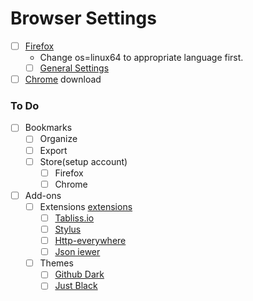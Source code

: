# Browser Settings
* [ ] [Firefox](https://download.mozilla.org/?product=firefox-latest-ssl&os=linux64&lang=en-US)
    * Change os=linux64 to appropriate language first.
    * [ ] [General Settings](about:preferences)
* [ ] [Chrome](https://www.google.com/chrome/) download 

### To Do
* [ ] Bookmarks
    * [ ] Organize
    * [ ] Export
    * [ ] Store(setup account)
        * [ ] Firefox
        * [ ] Chrome
* [ ] Add-ons
    * [ ] Extensions [extensions](<!-- link to viewable txt file -->)
        * [ ] [Tabliss.io](https://tabliss.io)
        * [ ] [Stylus](https://addons.mozilla.org/addon/tabliss?src=external-tabliss.io)
        * [ ] [Http-everywhere](https://www.eff.org/https-everywhere)
        * [ ] [Json iewer](#) 
    * [ ] Themes 
        * [ ] [Github Dark](https://github.com/StylishThemes/GitHub-Dark)
        * [ ] [Just Black]()

<!--
    * [Bullet Point text](Linked Address here)
        * Description of address above

    -[ ] empty to do 
-->
